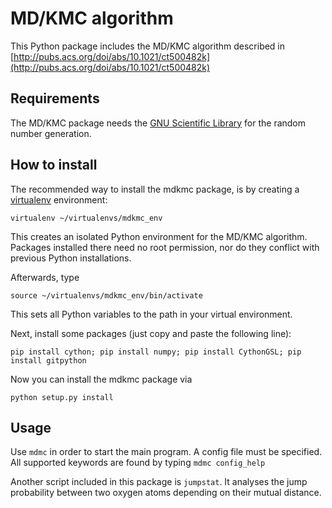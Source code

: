 MD/KMC algorithm
================

This Python package includes the MD/KMC algorithm described in 
[http://pubs.acs.org/doi/abs/10.1021/ct500482k](http://pubs.acs.org/doi/abs/10.1021/ct500482k)


Requirements
------------
The MD/KMC package needs the [GNU Scientific Library](http://www.gnu.org/software/gsl/)
for the random number generation.


How to install
--------------
The recommended way to install the mdkmc package, is by creating a [virtualenv](https://virtualenv.pypa.io/en/latest) environment:

    virtualenv ~/virtualenvs/mdkmc_env

This creates an isolated Python environment for the MD/KMC algorithm. Packages installed there need no root permission, nor do they conflict
with previous Python installations.

Afterwards, type

    source ~/virtualenvs/mdkmc_env/bin/activate

This sets all Python variables to the path in your virtual environment.

Next, install some packages (just copy and paste the following line):

    pip install cython; pip install numpy; pip install CythonGSL; pip install gitpython

Now you can install the mdkmc package via

    python setup.py install

Usage
-----
Use `mdmc` in order to start the main program. A config file must be specified.
All supported keywords are found by typing `mdmc config_help`

Another script included in this package is `jumpstat`. It analyses the jump probability
between two oxygen atoms depending on their mutual distance.
